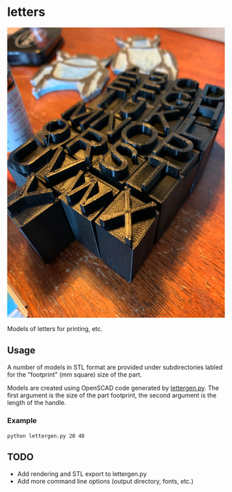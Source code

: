 # letters

![photo of example letters](./example.jpg)

Models of letters for printing, etc.


## Usage

A number of models in STL format are provided under subdirectories labled for the "footprint" (mm square) size of the part.

Models are created using OpenSCAD code generated by [lettergen.py](./lettergen.py).  The first argument is the size of the part footprint, the second argument is the length of the handle.

### Example

`python lettergen.py 20 40`

## TODO

* Add rendering and STL export to lettergen.py
* Add more command line options (output directory, fonts, etc.)
